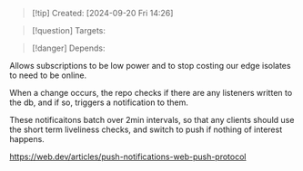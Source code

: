 
>[!tip] Created: [2024-09-20 Fri 14:26]

>[!question] Targets: 

>[!danger] Depends: 

Allows subscriptions to be low power and to stop costing our edge isolates to need to be online.

When a change occurs, the repo checks if there are any listeners written to the db, and if so, triggers a notification to them.

These notificaitons batch over 2min intervals, so that any clients should use the short term liveliness checks, and switch to push if nothing of interest happens.

https://web.dev/articles/push-notifications-web-push-protocol